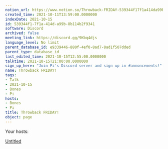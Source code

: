 ```yaml
---
notion_url: https://www.notion.so/Throwback-FRIDAY-539344f17f1a414da99b8b114b2f9341
created_time: 2021-10-11T13:59:00.0000000
indexDate: 2021-10-15
id: 539344f1-7f1a-414d-a99b-8b114b2f9341
software: Discord
archived: false
meeting_link: https://discord.gg/9Kbq4djs
language_level: No limit
parent_database_id: e9339446-880f-4ef0-8ad7-8ad1f507dded
parent_type: database_id
last_edited_time: 2021-10-15T12:55:00.0000000
talktime: 2021-10-15T21:00:00.0000000
sign_up_here: "Join Pi's Discord server and sign up in #annoncements!"
name: Throwback FRIDAY!
tags:
- Talk
- 2021-10-15
- Bones
- Pi
hosts:
- Bones
- Pi
title: Throwback FRIDAY!
object: page
---
```




Your hosts:

[Untitled](https://www.notion.so/482e61b02b9c4456b2b4fe86bb7544c6)   





